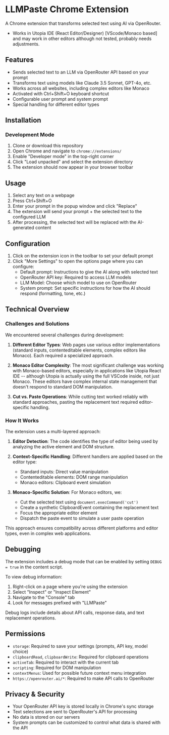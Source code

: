 # LLMPaste Chrome Extension

A Chrome extension that transforms selected text using AI via OpenRouter. 
- Works in Utopia IDE (React Editor/Designer) [VScode/Monaco based] and may work in other editors although not tested, probably needs adjustments.

## Features

- Sends selected text to an LLM via OpenRouter API based on your prompt
- Transforms text using models like Claude 3.5 Sonnet, GPT-4o, etc.
- Works across all websites, including complex editors like Monaco
- Activated with Ctrl+Shift+O keyboard shortcut
- Configurable user prompt and system prompt
- Special handling for different editor types

## Installation

### Development Mode

1. Clone or download this repository
2. Open Chrome and navigate to `chrome://extensions/`
3. Enable "Developer mode" in the top-right corner
4. Click "Load unpacked" and select the extension directory
5. The extension should now appear in your browser toolbar

## Usage

1. Select any text on a webpage
2. Press Ctrl+Shift+O
3. Enter your prompt in the popup window and click "Replace"
4. The extension will send your prompt + the selected text to the configured LLM
5. After processing, the selected text will be replaced with the AI-generated content

## Configuration

1. Click on the extension icon in the toolbar to set your default prompt
2. Click "More Settings" to open the options page where you can configure:
   - Default prompt: Instructions to give the AI along with selected text
   - OpenRouter API key: Required to access LLM models
   - LLM Model: Choose which model to use on OpenRouter
   - System prompt: Set specific instructions for how the AI should respond (formatting, tone, etc.)

## Technical Overview

### Challenges and Solutions

We encountered several challenges during development:

1. **Different Editor Types**: Web pages use various editor implementations (standard inputs, contenteditable elements, complex editors like Monaco). Each required a specialized approach.

2. **Monaco Editor Complexity**: The most significant challenge was working with Monaco-based editors, especially in applications like Utopia React IDE -- although Utopia is actually using the full VSCode inside, not just Monaco. These editors have complex internal state management that doesn't respond to standard DOM manipulation.

3. **Cut vs. Paste Operations**: While cutting text worked reliably with standard approaches, pasting the replacement text required editor-specific handling.

### How It Works

The extension uses a multi-layered approach:

1. **Editor Detection**: The code identifies the type of editor being used by analyzing the active element and DOM structure.

2. **Context-Specific Handling**: Different handlers are applied based on the editor type:
   - Standard inputs: Direct value manipulation
   - Contenteditable elements: DOM range manipulation
   - Monaco editors: Clipboard event simulation

3. **Monaco-Specific Solution**: For Monaco editors, we:
   - Cut the selected text using `document.execCommand('cut')`
   - Create a synthetic ClipboardEvent containing the replacement text
   - Focus the appropriate editor element
   - Dispatch the paste event to simulate a user paste operation

This approach ensures compatibility across different platforms and editor types, even in complex web applications.

## Debugging

The extension includes a debug mode that can be enabled by setting `DEBUG = true` in the content script.

To view debug information:

1. Right-click on a page where you're using the extension
2. Select "Inspect" or "Inspect Element"
3. Navigate to the "Console" tab
4. Look for messages prefixed with "LLMPaste"

Debug logs include details about API calls, response data, and text replacement operations.

## Permissions

- `storage`: Required to save your settings (prompts, API key, model choice)
- `clipboardRead`, `clipboardWrite`: Required for clipboard operations
- `activeTab`: Required to interact with the current tab
- `scripting`: Required for DOM manipulation
- `contextMenus`: Used for possible future context menu integration
- `https://openrouter.ai/*`: Required to make API calls to OpenRouter

## Privacy & Security

- Your OpenRouter API key is stored locally in Chrome's sync storage
- Text selections are sent to OpenRouter's API for processing
- No data is stored on our servers
- System prompts can be customized to control what data is shared with the API 